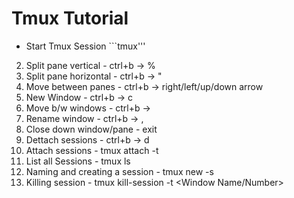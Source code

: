 # Tmux Tutorial

* Start Tmux Session ```tmux'''
2. Split pane vertical - ctrl+b -> %
3. Split pane horizontal - ctrl+b -> "
4. Move between panes - ctrl+b -> right/left/up/down arrow
5. New Window - ctrl+b -> c
6. Move b/w windows - ctrl+b -> <Window number>
7. Rename window - ctrl+b -> , 
8. Close down window/pane - exit
9. Dettach sessions - ctrl+b -> d
10. Attach sessions - tmux attach -t <Window number>
11. List all Sessions - tmux ls
12. Naming and creating a session - tmux new -s <Window Name>
13. Killing session - tmux kill-session -t <Window Name/Number>
